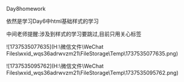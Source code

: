 Day8homework

依然是学习Day6中html基础样式的学习

中间老师提醒:涉及到样式的学习要跳过,目前只用关心标签

![1737535077635](H:\微信文件\WeChat Files\wxid_wqs36adrwvzm21\FileStorage\Temp\1737535077635.png)

![1737535095762](H:\微信文件\WeChat Files\wxid_wqs36adrwvzm21\FileStorage\Temp\1737535095762.png)